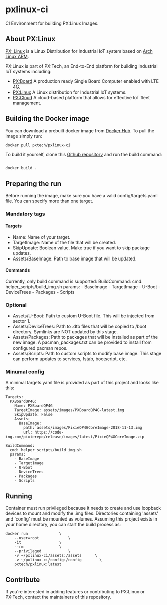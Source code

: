 # pxlinux-ci
CI Environment for building PX:Linux Images.

## About PX:Linux

[PX: Linux](https://www.pxtech.io) is a Linux Distribution for Industrial IoT system based on [Arch Linux ARM](https://archlinuxarm.org/).

PX:Linux is part of PX:Tech, an End-to-End platform for building Industrial IoT systems including:
- [PX:Board](https://www.pxtech.io/pxboard/index.html) A production ready Single Board Computer enabled with LTE 4G.
- [PX:Linux](https://www.pxtech.io/pxboard/index.html) A Linux distribution for Industrial IoT systems.
- [PX:Cloud](https://www.pxtech.io) A cloud-based platform that allows for effective IoT fleet management.

## Building the Docker image

You can download a prebuilt docker image from [Docker Hub](https://cloud.docker.com/u/pxtech/repository/docker/pxtech/pxlinux-ci). To pull the image simply run:
```
docker pull pxtech/pxlinux-ci
```

To build it yourself, clone this [Github repository](https://github.com/pxtechio/pxlinux-ci) and run the build command:

```

docker build .
```

## Preparing the run

Before running the image, make sure you have a valid config/targets.yaml file. You can specify more than one target.
### Mandatory tags
#### Targets
- Name: Name of your target.
- TargetImage: Name of the file that will be created.
- SkipUpdate: Boolean value. Make true if you want to skip package updates.
- Assets/BaseImage: Path to base image that will be updated.

#### Commands
Currently, only build command is supported:
BuildCommand:
  cmd: helper_scripts/build_img.sh
  params:
    - BaseImage
    - TargetImage
    - U-Boot
    - DeviceTrees
    - Packages
    - Scripts
    
### Optional
- Assets/U-Boot: Path to custom U-Boot file. This will be injected from sector 1.
- Assets/DeviceTrees: Path to .dtb files that will be copied to /boot directory. Symlinks are NOT updated by this stage.
- Assets/Packages: Path to packages that will be installed as part of the new image. A pacman_packages.txt can be provided to install from configured pacman repos.
- Assets/Scripts: Path to custom scripts to modify base image. This stage can perform updates to services, fstab, bootscript, etc.

### Minumal config
A minimal targets.yaml file is provided as part of this project and looks like this:
```
Targets:
  PXBoardQP4G:
    Name: PXBoardQP4G
    TargetImage: assets/images/PXBoardQP4G-latest.img
    SkipUpdate: False
    Assets:
      BaseImage:
        path: assets/images/PixieQP4GCoreImage-2018-11-13.img
        url: https://code-ing.com/pixierepo/release/images/latest/PixieQP4GCoreImage.zip

BuildCommand:
  cmd: helper_scripts/build_img.sh
  params:
    - BaseImage
    - TargetImage
    - U-Boot
    - DeviceTrees
    - Packages
    - Scripts
```

## Running
Container must run privileged because it needs to create and use loopback devices to mount and modify the .img files.
Directories containing 'assets' and 'config' must be mounted as volumes. Assuming this project exists in your home directory, you can start the build process as:

```
docker run 				\
	--user=root 			\
	-it 				\
	--rm 				\
	--privileged 			\
	-v ~/pxlinux-ci/assets:/assets 		\
	-v ~/pxlinux-ci/config:/config 		  \
	pxtech/pxlinux:latest
```

## Contribute
If you're interested in adding features or contributing to PX:Linux or PX:Tech, contact the maintainers of this repository.

